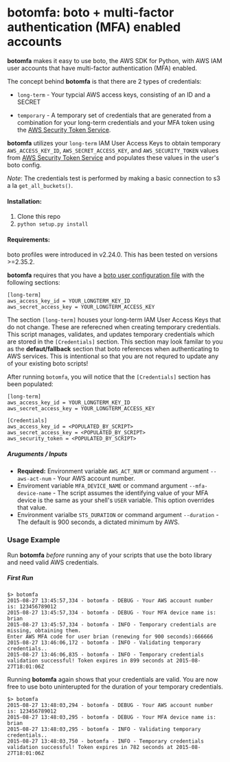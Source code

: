 
# botomfa: boto + multi-factor authentication (MFA) enabled accounts


**botomfa** makes it easy to use boto, the AWS SDK for Python, with AWS IAM user accounts that have multi-factor authentication (MFA) enabled.

The concept behind **botomfa** is that there are 2 types of credentials:

* `long-term` - Your typcial AWS access keys, consisting of an ID and a SECRET

* `temporary` - A temporary set of credentials that are generated from a combination for your long-term credentials and your MFA token using the [AWS Security Token Service](http://docs.aws.amazon.com/STS/latest/APIReference/Welcome.html).

**botomfa** utilizes your `long-term` IAM User Access Keys to obtain temporary ``AWS_ACCESS_KEY_ID``, ``AWS_SECRET_ACCESS_KEY``, and ``AWS_SECURITY_TOKEN``  values from [AWS Security Token Service](http://docs.aws.amazon.com/STS/latest/APIReference/Welcome.html) and populates these values in the user's boto config.

*Note*: The credentials test is performed by making a basic connection to s3 a la ``get_all_buckets()``.


#### Installation:

1. Clone this repo
2. `python setup.py install`
 


#### Requirements:

boto profiles were introduced in v2.24.0. This has been tested on versions >=2.35.2.


**botomfa** requires that you have a [boto user configuration file](http://boto.readthedocs.org/en/latest/boto_config_tut.html) with the following sections:

```
[long-term]
aws_access_key_id = YOUR_LONGTERM_KEY_ID
aws_secret_access_key = YOUR_LONGTERM_ACCESS_KEY

```

The section ``[long-term]`` houses your long-term IAM User Access Keys
that do not change. These are referecned when creating temporary credentials.
This script manages, validates, and updates temporary credentials which are stored in the ``[Credentials]`` section. This section may look familar to you as the **defaut/fallback** section that boto references when authenticating to AWS services. This is intentional so that you are not requred to update any of your existing boto scripts!

After running `botomfa`, you will notice that the `[Credentials]` section has been populated:

```
[long-term]
aws_access_key_id = YOUR_LONGTERM_KEY_ID
aws_secret_access_key = YOUR_LONGTERM_ACCESS_KEY

[Credentials]
aws_access_key_id = <POPULATED_BY_SCRIPT>
aws_secret_access_key = <POPULATED_BY_SCRIPT>
aws_security_token = <POPULATED_BY_SCRIPT>
```

##### Aruguments / Inputs

* **Required:** Environment variable `AWS_ACT_NUM` or command argument `--aws-act-num` - Your AWS account number. 
* Enviroment variable `MFA_DEVICE_NAME` or command argument `--mfa-device-name` -  The script assumes the identifying value of your MFA device is the same as your shell's ``USER`` variable. This option overrides that value.
* Environment varialbe `STS_DURATION` or command argument `--duration` - The default is 900 seconds, a dictated minimum by AWS.


### Usage Example

Run **botomfa** *before* running any of your scripts that use the boto library and need valid AWS credentials. 

##### First Run
```
$> botomfa
2015-08-27 13:45:57,334 - botomfa - DEBUG - Your AWS account number is: 123456789012
2015-08-27 13:45:57,334 - botomfa - DEBUG - Your MFA device name is: brian
2015-08-27 13:45:57,334 - botomfa - INFO - Temporary credentials are missing, obtaining them.
Enter AWS MFA code for user brian (renewing for 900 seconds):666666
2015-08-27 13:46:06,172 - botomfa - INFO - Validating temporary credentials..
2015-08-27 13:46:06,835 - botomfa - INFO - Temporary credentials validation successful! Token expires in 899 seconds at 2015-08-27T18:01:06Z
```

Running **botomfa** again shows that your credentials are valid. You are now free to use boto uninterupted for the duration of your temporary credentials.

```
$> botomfa
2015-08-27 13:48:03,294 - botomfa - DEBUG - Your AWS account number is: 123456789012
2015-08-27 13:48:03,295 - botomfa - DEBUG - Your MFA device name is: brian
2015-08-27 13:48:03,295 - botomfa - INFO - Validating temporary credentials..
2015-08-27 13:48:03,750 - botomfa - INFO - Temporary credentials validation successful! Token expires in 782 seconds at 2015-08-27T18:01:06Z
```


